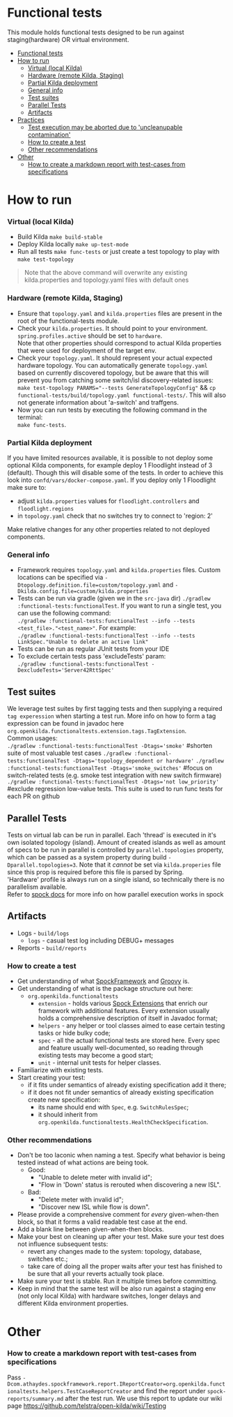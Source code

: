 # Functional tests
This module holds functional tests designed to be run against staging(hardware) OR virtual environment.
<!-- TOC -->

- [Functional tests](#functional-tests)
- [How to run](#how-to-run)
	- [Virtual (local Kilda)](#virtual-local-kilda)
	- [Hardware (remote Kilda, Staging)](#hardware-remote-kilda-staging)
	- [Partial Kilda deployment](#partial-kilda-deployment)
	- [General info](#general-info)
	- [Test suites](#test-suites)
	- [Parallel Tests](#parallel-tests)
	- [Artifacts](#artifacts)
- [Practices](#practices)
	- [Test execution may be aborted due to 'uncleanupable contamination'](#test-execution-may-be-aborted-due-to-uncleanupable-contamination)
	- [How to create a test](#how-to-create-a-test)
	- [Other recommendations](#other-recommendations)
- [Other](#other)
	- [How to create a markdown report with test-cases from specifications](#how-to-create-a-markdown-report-with-test-cases-from-specifications)

<!-- /TOC -->

# How to run
### Virtual (local Kilda)
- Build Kilda `make build-stable`
- Deploy Kilda locally `make up-test-mode`
- Run all tests `make func-tests` or just create a test topology to play with `make test-topology`
> Note that the above command will overwrite any existing kilda.properties and topology.yaml
files with default ones

### Hardware (remote Kilda, Staging)
- Ensure that `topology.yaml` and
`kilda.properties` files are present in the root of the functional-tests module.
- Check your `kilda.properties`. It should point to your environment.  
`spring.profiles.active` should be set to `hardware`.  
Note that other properties should
correspond to actual Kilda properties that were used for deployment of the target env.
- Check your `topology.yaml`. It should represent your actual expected hardware topology. You can automatically generate
`topology.yaml` based on currently discovered topology, but be aware that this will prevent you from catching
some switch/isl discovery-related issues: `make test-topology PARAMS="--tests GenerateTopologyConfig"` && `cp functional-tests/build/topology.yaml functional-tests/`.
 This will also not generate information about 'a-switch' and traffgens.
- Now you can run tests by executing the following command in the terminal:  
`make func-tests`.

### Partial Kilda deployment
If you have limited resources available, it is possible to not deploy some optional Kilda components, for example
deploy 1 Floodlight instead of 3 (default). Though this will disable some of the tests.
In order to achieve this look into `confd/vars/docker-compose.yaml`. If you deploy only 1 Floodlight make sure to:
- adjust `kilda.properties` values for `floodlight.controllers` and `floodlight.regions`
- in `topology.yaml` check that no switches try to connect to 'region: 2'  

Make relative changes for any other properties related to not deployed components.

### General info
- Framework requires `topology.yaml` and `kilda.properties` files. Custom locations can be specified via
`-Dtopology.definition.file=custom/topology.yaml` and `-Dkilda.config.file=custom/kilda.properties`
- Tests can be run via gradle (given we in the `src-java` dir)
`./gradlew :functional-tests:functionalTest`.
If you want to run a single test, you can use the following command:  
`./gradlew :functional-tests:functionalTest --info --tests <test_file>."<test_name>"`.
For example:  
`./gradlew :functional-tests:functionalTest --info --tests LinkSpec."Unable to delete an active link"`
- Tests can be run as regular JUnit tests from your IDE
- To exclude certain tests pass 'excludeTests' param:  
`./gradlew :functional-tests:functionalTest -DexcludeTests='Server42RttSpec'`

## Test suites
We leverage test suites by first tagging tests and then supplying a required `tag experession` when starting a test run.
More info on how to form a tag expression can be found in javadoc here `org.openkilda.functionaltests.extension.tags.TagExtension`.  
Common usages:  
`./gradlew :functional-tests:functionalTest -Dtags='smoke'` #shorten suite of most valuable test cases
`./gradlew :functional-tests:functionalTest -Dtags='topology_dependent or hardware'`
`./gradlew :functional-tests:functionalTest -Dtags='smoke_switches'` #focus on switch-related tests (e.g. smoke test integration with new switch firmware)
`./gradlew :functional-tests:functionalTest -Dtags='not low_priority'` #exclude regression low-value tests. This suite is used to run
func tests for each PR on github

## Parallel Tests
Tests on virtual lab can be run in parallel. Each 'thread' is executed in it's own isolated topology (island).
Amount of created islands as well as amount of specs to be run in parallel is controlled by
`parallel.topologies` property, which can be passed as a system property during build
`-Dparallel.topologies=3`. Note that it _cannot_ be set via `kilda.properies` file since this 
prop is required before this file is parsed by Spring.    
'Hardware' profile is always run on a single island, so technically there is no parallelism available.  
Refer to [spock docs](https://spockframework.org/spock/docs/2.0/parallel_execution.html) for more info on how
 parallel execution works in spock

## Artifacts
* Logs - ```build/logs```
  * `logs` - casual test log including DEBUG+ messages
* Reports - ```build/reports```

### How to create a test
- Get understanding of what [SpockFramework](http://spockframework.org/) and [Groovy](http://groovy-lang.org/) is.
- Get understanding of what is the package structure out here:
  - `org.openkilda.functionaltests`
    - `extension` - holds various [Spock Extensions](http://spockframework.org/spock/docs/1.1/extensions.html)
    that enrich our framework with additional features. Every extension usually holds a comprehensive description
    of itself in Javadoc format;
    - `helpers` - any helper or tool classes aimed to ease certain testing tasks or hide bulky code;
    - `spec` - all the actual functional tests are stored here. Every spec and feature usually well-documented, so reading through existing tests may become a good start;
    - `unit` - internal unit tests for helper classes.
- Familiarize with existing tests.
- Start creating your test:
  - if it fits under semantics of already existing specification add it there;
  - if it does not fit under semantics of already existing specification create new specification:
    - its name should end with `Spec`, e.g. `SwitchRulesSpec`;
    - it should inherit from `org.openkilda.functionaltests.HealthCheckSpecification`.

### Other recommendations
- Don't be too laconic when naming a test. Specify what behavior is being tested instead
of what actions are being took.  
  - Good:
    - "Unable to delete meter with invalid id";
    - "Flow in 'Down' status is rerouted when discovering a new ISL".
  - Bad:
    - "Delete meter with invalid id";
    - "Discover new ISL while flow is down".
- Please provide a comprehensive comment for *every* given-when-then block, so that it forms a valid readable
test case at the end.
- Add a blank line between given-when-then blocks.
- Make your best on cleaning up after your test. Make sure your test does not influence subsequent tests:
  - revert any changes made to the system: topology, database, switches etc.;
  - take care of doing all the proper waits after your test has finished to be sure that all your reverts actually took
  place.
- Make sure your test is stable. Run it multiple times before committing.
- Keep in mind that the same test will be also run against a staging env (not only local Kilda) with hardware switches, longer delays and different Kilda environment properties.

# Other
### How to create a markdown report with test-cases from specifications
Pass `-Dcom.athaydes.spockframework.report.IReportCreator=org.openkilda.functionaltests.helpers.TestCaseReportCreator`
and find the report under `spock-reports/summary.md` after the test run. We use this report to update our wiki page
https://github.com/telstra/open-kilda/wiki/Testing
